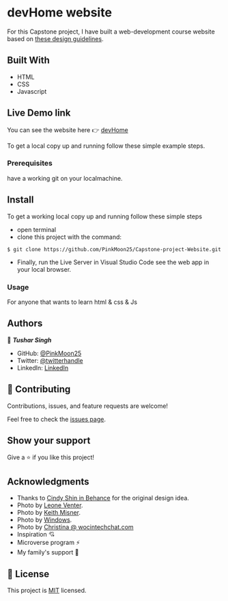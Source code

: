 # devHome website

For this Capstone project, I have built a web-development course website based on [these design guidelines](https://www.behance.net/gallery/29845175/CC-Global-Summit-2015). 

## Built With

- HTML 
- CSS
- Javascript

## Live Demo link

You can see the website here :point_right: [devHome](https://pinkmoon25.github.io/Capstone-project-Website/) 


To get a local copy up and running follow these simple example steps.

### Prerequisites
have a working git on your localmachine.

## Install
To get a working local copy up and running follow these simple steps
- open terminal
- clone this project with the command:

```
$ git clone https://github.com/PinkMoon25/Capstone-project-Website.git
```
- Finally, run the Live Server in Visual Studio Code see the web app in your local browser.

### Usage
For anyone that wants to learn html & css & Js


## Authors

👤 ***Tushar Singh***

- GitHub: [@PinkMoon25](https://github.com/PinkMoon25/)
- Twitter: [@twitterhandle](https://twitter.com/TusharS90674484)
- LinkedIn: [LinkedIn](https://www.linkedin.com/in/tushar-singh-6b063a14b/)

## 🤝 Contributing

Contributions, issues, and feature requests are welcome!

Feel free to check the [issues page](https://github.com/PinkMoon25/Capstone-project-Website/issues).

## Show your support

Give a ⭐️ if you like this project!

## Acknowledgments

- Thanks to [Cindy Shin in Behance](https://www.behance.net/adagio07) for the original design idea.
- Photo by [Leone Venter](https://unsplash.com/es/@fempreneurstyledstock?utm_source=unsplash&utm_medium=referral&utm_content=creditCopyText).
- Photo by [Keith Misner](https://unsplash.com/@keithmisner?utm_source=unsplash&utm_medium=referral&utm_content=creditCopyText).
- Photo by [Windows](https://unsplash.com/@windows?utm_source=unsplash&utm_medium=referral&utm_content=creditCopyText).
- Photo by [Christina @ wocintechchat.com](https://unsplash.com/es/@wocintechchat?utm_source=unsplash&utm_medium=referral&utm_content=creditCopyText) 
- Inspiration 💘
- Microverse program ⚡
- My family's support 🙌

## 📝 License

This project is [MIT](./MIT.md) licensed.
